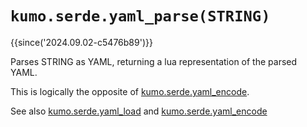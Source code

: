 # `kumo.serde.yaml_parse(STRING)`

{{since('2024.09.02-c5476b89')}}

Parses STRING as YAML, returning a lua representation of the parsed YAML.

This is logically the opposite of [kumo.serde.yaml_encode](yaml_encode.md).

See also [kumo.serde.yaml_load](yaml_load.md) and
[kumo.serde.yaml_encode](yaml_encode.md)
